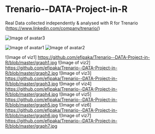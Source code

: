 # Trenario--DATA-Project-in-R
Real Data collected independently &amp; analysed with R for Trenario (https://www.linkedin.com/company/trenario/)  

![Image of avatar3](https://github.com/efipaka/Trenario--DATA-Project-in-R/blob/master/Screen%20Shot%202020-06-23%20at%2015.51.29.jpg)

![Image of avatar1](https://github.com/efipaka/Trenario--DATA-Project-in-R/blob/master/Screen%20Shot%202020-06-23%20at%2015.53.54.jpg)
![Image of avatar2](https://github.com/efipaka/Trenario--DATA-Project-in-R/blob/master/Screen%20Shot%202020-06-23%20at%2015.51.48.jpg)

![Image of viz1] https://github.com/efipaka/Trenario--DATA-Project-in-R/blob/master/graph1.jpg
![Image of viz2] https://github.com/efipaka/Trenario--DATA-Project-in-R/blob/master/graph2.jpg
![Image of viz3] https://github.com/efipaka/Trenario--DATA-Project-in-R/blob/master/graph3.jpg
![Image of viz4] https://github.com/efipaka/Trenario--DATA-Project-in-R/blob/master/graph4.jpg
![Image of viz5] https://github.com/efipaka/Trenario--DATA-Project-in-R/blob/master/graph5.jpg
![Image of viz6] https://github.com/efipaka/Trenario--DATA-Project-in-R/blob/master/graph6.jpg
![Image of viz7] https://github.com/efipaka/Trenario--DATA-Project-in-R/blob/master/graph7.jpg
